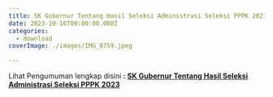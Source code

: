 ```yaml
---
title: SK Gubernur Tentang Hasil Seleksi Administrasi Seleksi PPPK 2023
date: 2023-10-16T00:00:00.000Z
categories:
  - download
coverImage: ./images/IMG_8759.jpeg

---
```


Lihat Pengumuman lengkap disini **: [SK Gubernur Tentang Hasil Seleksi Administrasi Seleksi PPPK 2023](https://bkd.nttprov.go.id/web/wp-content/uploads/2023/10/134-SK-Gubernur-Tentang-Hasil-Seleksi-Administrasi-Seleksi-PPPK-2023.pdf)**
